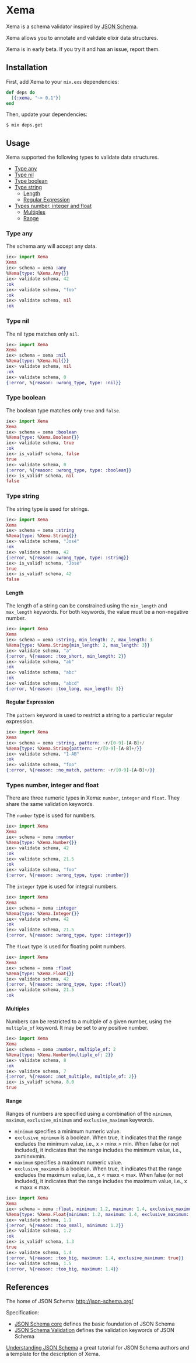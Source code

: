 # Xema

Xema is a schema validator inspired by [JSON Schema](http://json-schema.org).

Xema allows you to annotate and validate elixir data structures.

Xema is in early beta. If you try it and has an issue, report them.

## Installation

First, add Xema to your `mix.exs` dependencies:

```elixir
def deps do
  [{:xema, "~> 0.1"}]
end
```

Then, update your dependencies:

```Shell
$ mix deps.get
```

## Usage

Xema supported the following types to validate data structures.

* [Type any](#any)
* [Type nil](#nil)
* [Type boolean](#boolean)
* [Type string](#string)
  * [Length](#length)
  * [Regular Expression](#regex)
* [Types number, integer and float](#number)
  * [Multiples](multi)
  * [Range](range)

### <a name="any"></a> Type any

The schema any will accept any data.

```elixir
iex> import Xema
Xema
iex> schema = xema :any
%Xema{type: %Xema.Any{}}
iex> validate schema, 42
:ok
iex> validate schema, "foo"
:ok
iex> validate schema, nil
:ok
```

### <a name="nil"></a> Type nil

The nil type matches only `nil`.

```elixir
iex> import Xema
Xema
iex> schema = xema :nil
%Xema{type: %Xema.Nil{}}
iex> validate schema, nil
:ok
iex> validate schema, 0
{:error, %{reason: :wrong_type, type: :nil}}
```

### <a name="boolean"></a> Type boolean

The boolean type matches only `true` and `false`.
```Elixir
iex> import Xema
Xema
iex> schema = xema :boolean
%Xema{type: %Xema.Boolean{}}
iex> validate schema, true
:ok
iex> is_valid? schema, false
true
iex> validate schema, 0
{:error, %{reason: :wrong_type, type: :boolean}}
iex> is_valid? schema, nil
false
```

### <a name="string"></a> Type string

The string type is used for strings.

```elixir
iex> import Xema
Xema
iex> schema = xema :string
%Xema{type: %Xema.String{}}
iex> validate schema, "José"
:ok
iex> validate schema, 42
{:error, %{reason: :wrong_type, type: :string}}
iex> is_valid? schema, "José"
true
iex> is_valid? schema, 42
false
```

#### <a name="length"></a> Length

The length of a string can be constrained using the `min_length` and `max_length` keywords. For both keywords, the value must be a non-negative number.

```elixir
iex> import Xema
Xema
iex> schema = xema :string, min_length: 2, max_length: 3
%Xema{type: %Xema.String{min_length: 2, max_length: 3}}
iex> validate schema, "a"
{:error, %{reason: :too_short, min_length: 2}}
iex> validate schema, "ab"
:ok
iex> validate schema, "abc"
:ok
iex> validate schema, "abcd"
{:error, %{reason: :too_long, max_length: 3}}
```

#### <a name="regex"></a> Regular Expression

The `pattern` keyword is used to restrict a string to a particular regular expression.

```Elixir
iex> import Xema
Xema
iex> schema = xema :string, pattern: ~r/[0-9]-[A-B]+/
%Xema{type: %Xema.String{pattern: ~r/[0-9]-[A-B]+/}}
iex> validate schema, "1-AB"
:ok
iex> validate schema, "foo"
{:error, %{reason: :no_match, pattern: ~r/[0-9]-[A-B]+/}}
```

### <a name="number"></a> Types number, integer and float
There are three numeric types in Xema: `number`, `integer` and `float`. They
share the same validation keywords.

The `number` type is used for numbers.
```Elixir
iex> import Xema
Xema
iex> schema = xema :number
%Xema{type: %Xema.Number{}}
iex> validate schema, 42
:ok
iex> validate schema, 21.5
:ok
iex> validate schema, "foo"
{:error, %{reason: :wrong_type, type: :number}}
```

The `integer` type is used for integral numbers.
```Elixir
iex> import Xema
Xema
iex> schema = xema :integer
%Xema{type: %Xema.Integer{}}
iex> validate schema, 42
:ok
iex> validate schema, 21.5
{:error, %{reason: :wrong_type, type: :integer}}
```

The `float` type is used for floating point numbers.
```Elixir
iex> import Xema
Xema
iex> schema = xema :float
%Xema{type: %Xema.Float{}}
iex> validate schema, 42
{:error, %{reason: :wrong_type, type: :float}}
iex> validate schema, 21.5
:ok
```

#### <a name="multi"></a> Multiples
Numbers can be restricted to a multiple of a given number, using the
`multiple_of` keyword. It may be set to any positive number.

```Elixir
iex> import Xema
Xema
iex> schema = xema :number, multiple_of: 2
%Xema{type: %Xema.Number{multiple_of: 2}}
iex> validate schema, 8
:ok
iex> validate schema, 7
{:error, %{reason: :not_multiple, multiple_of: 2}}
iex> is_valid? schema, 8.0
true
```

#### <a name="range"></a> Range
Ranges of numbers are specified using a combination of the `minimum`, `maximum`,
`exclusive_minimum` and `exclusive_maximum` keywords.
* `minimum` specifies a minimum numeric value.
* `exclusive_minimum` is a boolean. When true, it indicates that the range
   excludes the minimum value, i.e., x > minx > min. When false (or not included),
   it indicates that the range includes the minimum value, i.e., x≥minx≥min.
* `maximum` specifies a maximum numeric value.
* `exclusive_maximum` is a boolean. When true, it indicates that the range
   excludes the maximum value, i.e., x < maxx < max. When false (or not
   included), it indicates that the range includes the maximum value, i.e., x ≤
   maxx ≤ max.

```Elixir
iex> import Xema
Xema
iex> schema = xema :float, minimum: 1.2, maximum: 1.4, exclusive_maximum: true
%Xema{type: %Xema.Float{minimum: 1.2, maximum: 1.4, exclusive_maximum: true}}
iex> validate schema, 1.1
{:error, %{reason: :too_small, minimum: 1.2}}
iex> validate schema, 1.2
:ok
iex> is_valid? schema, 1.3
true
iex> validate schema, 1.4
{:error, %{reason: :too_big, maximum: 1.4, exclusive_maximum: true}}
iex> validate schema, 1.5
{:error, %{reason: :too_big, maximum: 1.4}}
```

## References

The home of JSON Schema: http://json-schema.org/

Specification:

* [JSON Schema core](http://json-schema.org/latest/json-schema-core.html)
defines the basic foundation of JSON Schema
* [JSON Schema Validation](http://json-schema.org/latest/json-schema-validation.html)
defines the validation keywords of JSON Schema


[Understanding JSON Schema](https://spacetelescope.github.io/understanding-json-schema/index.html)
a great tutorial for JSON Schema authors and a template for the description of
Xema.
